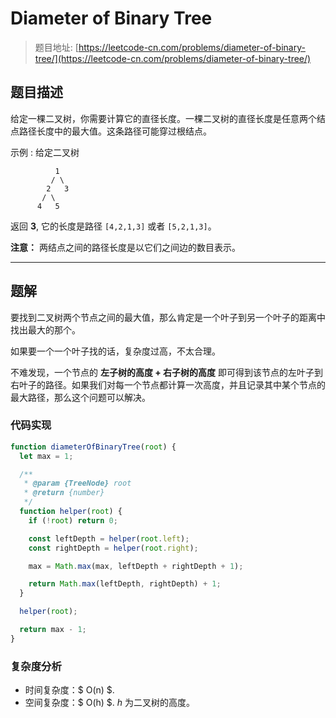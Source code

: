 # Diameter of Binary Tree

> 题目地址: [https://leetcode-cn.com/problems/diameter-of-binary-tree/](https://leetcode-cn.com/problems/diameter-of-binary-tree/)

## 题目描述

给定一棵二叉树，你需要计算它的直径长度。一棵二叉树的直径长度是任意两个结点路径长度中的最大值。这条路径可能穿过根结点。

示例 :
给定二叉树

```
          1
         / \
        2   3
       / \
      4   5
``` 

返回 **3**, 它的长度是路径 `[4,2,1,3]` 或者 `[5,2,1,3]`。

**注意：** 两结点之间的路径长度是以它们之间边的数目表示。

------

## 题解

要找到二叉树两个节点之间的最大值，那么肯定是一个叶子到另一个叶子的距离中找出最大的那个。

如果要一个一个叶子找的话，复杂度过高，不太合理。

不难发现，一个节点的 **左子树的高度 + 右子树的高度** 即可得到该节点的左叶子到右叶子的路径。如果我们对每一个节点都计算一次高度，并且记录其中某个节点的最大路径，那么这个问题可以解决。

### 代码实现

```js
function diameterOfBinaryTree(root) {
  let max = 1;

  /**
   * @param {TreeNode} root
   * @return {number}
   */
  function helper(root) {
    if (!root) return 0;

    const leftDepth = helper(root.left);
    const rightDepth = helper(root.right);

    max = Math.max(max, leftDepth + rightDepth + 1);

    return Math.max(leftDepth, rightDepth) + 1;
  }

  helper(root);

  return max - 1;
}
```

### 复杂度分析

* 时间复杂度：$ O(n) $.
* 空间复杂度：$ O(h) $. $h$ 为二叉树的高度。
